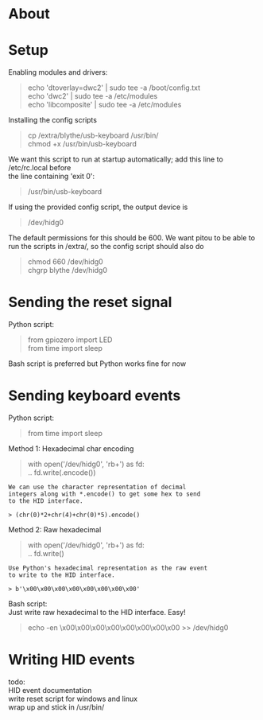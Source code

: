 # About


# Setup

Enabling modules and drivers:  
> echo 'dtoverlay=dwc2' | sudo tee -a /boot/config.txt  
> echo 'dwc2' | sudo tee -a /etc/modules  
> echo 'libcomposite' | sudo tee -a /etc/modules  

Installing the config scripts  
> cp /extra/blythe/usb-keyboard /usr/bin/  
> chmod +x /usr/bin/usb-keyboard  

We want this script to run at startup automatically;
add this line to /etc/rc.local before  
the line containing 'exit 0':  
> /usr/bin/usb-keyboard  

If using the provided config script, the output device is
> /dev/hidg0  

The default permissions for this should be 600. We want
pitou to be able to run the scripts in /extra/, so the
config script should also do  
> chmod 660 /dev/hidg0  
> chgrp blythe /dev/hidg0  

# Sending the reset signal

Python script:  
> from gpiozero import LED  
> from time import sleep  

Bash script is preferred but Python works fine for now  

# Sending keyboard events  

Python script:  
> from time import sleep  

  Method 1: Hexadecimal char encoding  
  > with open('/dev/hidg0', 'rb+') as fd:  
  > .. fd.write(<HID Event>.encode())  
    
    We can use the character representation of decimal
    integers along with *.encode() to get some hex to send
    to the HID interface.  

    > (chr(0)*2+chr(4)+chr(0)*5).encode()  

  Method 2: Raw hexadecimal  
  > with open('/dev/hidg0', 'rb+') as fd:  
  > .. fd.write(<HID Event>)  

    Use Python's hexadecimal representation as the raw event
    to write to the HID interface.  

    > b'\x00\x00\x00\x00\x00\x00\x00\x00'  

Bash script:  
  Just write raw hexadecimal to the HID interface. Easy!  
  > echo -en \\x00\\x00\\x00\\x00\\x00\\x00\\x00\\x00 >> /dev/hidg0  

  # Writing HID events


todo:  
HID event documentation  
write reset script for windows and linux  
wrap up and stick in /usr/bin/  
